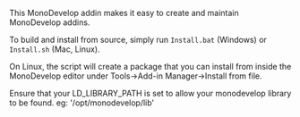 This MonoDevelop addin makes it easy to create and maintain MonoDevelop addins.

To build and install from source, simply run `Install.bat` (Windows) or `Install.sh` (Mac, Linux).

On Linux, the script will create a package that you can install from inside the MonoDevelop editor under Tools->Add-in Manager->Install from file.

Ensure that your LD_LIBRARY_PATH is set to allow your monodevelop library to be found. eg: '/opt/monodevelop/lib'
